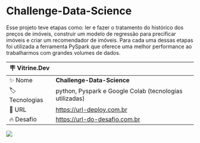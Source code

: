 # Challenge-Data-Science

Esse projeto teve etapas como: ler e fazer o tratamento do histórico dos preços de imóveis, construir um modelo de regressão para precificar imóveis e criar um recomendador de imóveis. Para cada uma dessas etapas foi utilizada a ferramenta PySpark que oferece uma melhor performance ao trabalharmos com grandes volumes de dados.

| :placard: Vitrine.Dev |     |
| -------------  | --- |
| :sparkles: Nome        | **Challenge-Data-Science**
| :label: Tecnologias | python, Pyspark e Google Colab (tecnologias utilizadas)
| :rocket: URL         | https://url-deploy.com.br
| :fire: Desafio     | https://url-do-desafio.com.br

<!-- Inserir imagem com a #vitrinedev ao final do link -->
![](https://wallpaperaccess.com/full/1325192.jpg#vitrinedev)
